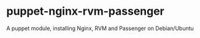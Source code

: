 puppet-nginx-rvm-passenger
==========================

A puppet module, installing Nginx, RVM and Passenger on Debian/Ubuntu

